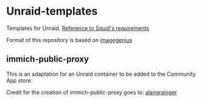 # Unraid-templates
Templates for Unraid. [Reference to Squid's requirements](https://forums.unraid.net/topic/57181-docker-faq/#comment-566084)

Format of this repository is based on [imagegenius](https://github.com/imagegenius/templates/tree/main)

## immich-public-proxy
This is an adaptation for an Unraid container to be added to the Community App store.

Credit for the creation of immich-public-proxy goes to:
[alangrainger](https://github.com/alangrainger/immich-public-proxy)
